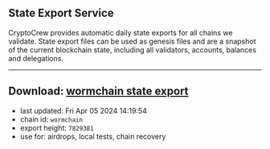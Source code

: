 ## State Export Service
CryptoCrew provides automatic daily state exports for all chains we validate. State export files can be used as genesis files and are a snapshot of the current blockchain state, including all validators, accounts, balances and delegations.

---
**Download: [wormchain state export](https://dl-eu2.ccvalidators.com/SERVICE/wormchain/wormchain_export_7829381.json)**
---

- last updated: Fri Apr 05 2024 14:19:54
- chain id: `wormchain`
- export height: `7829381`
- use for: airdrops, local tests, chain recovery
